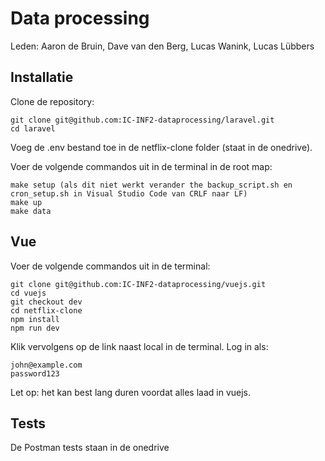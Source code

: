 # Data processing
Leden:
Aaron de Bruin, 
Dave van den Berg, 
Lucas Wanink, 
Lucas Lübbers

## Installatie
Clone de repository:
```
git clone git@github.com:IC-INF2-dataprocessing/laravel.git
cd laravel
```
Voeg de .env bestand toe in de netflix-clone folder (staat in de onedrive).

Voer de volgende commandos uit in de terminal in de root map:
```
make setup (als dit niet werkt verander the backup_script.sh en cron_setup.sh in Visual Studio Code van CRLF naar LF)
make up
make data
```

## Vue
Voer de volgende commandos uit in de terminal:
```
git clone git@github.com:IC-INF2-dataprocessing/vuejs.git
cd vuejs
git checkout dev
cd netflix-clone
npm install
npm run dev
```
Klik vervolgens op de link naast local in de terminal.
Log in als:
```
john@example.com
password123
```
Let op: het kan best lang duren voordat alles laad in vuejs.

## Tests
De Postman tests staan in de onedrive

